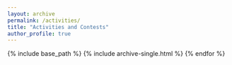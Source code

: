 ```yaml
---
layout: archive
permalink: /activities/
title: "Activities and Contests"
author_profile: true
---
```


{% include base_path %}
  {% include archive-single.html %}
{% endfor %}
